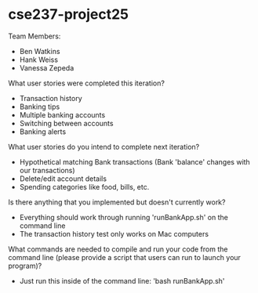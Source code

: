 # cse237-project25

Team Members:

* Ben Watkins
* Hank Weiss
* Vanessa Zepeda

What user stories were completed this iteration?
- Transaction history
- Banking tips
- Multiple banking accounts
- Switching between accounts
- Banking alerts

What user stories do you intend to complete next iteration?
- Hypothetical matching Bank transactions (Bank 'balance' changes with our transactions)
- Delete/edit account details
- Spending categories like food, bills, etc.

Is there anything that you implemented but doesn't currently work?
- Everything should work through running 'runBankApp.sh' on the command line
- The transaction history test only works on Mac computers

What commands are needed to compile and run your code from the command line (please provide a script that users can run to launch your program)?
- Just run this inside of the command line: 'bash runBankApp.sh'
